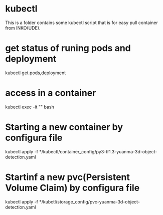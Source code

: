 # kubectl
This is a folder contains some kubectl script that is for easy pull container from INKO(UDE).

# get status of runing pods and deployment
kubectl get pods,deployment

# access in a container
kubectl exec -it "" bash

# Starting a new container by configura file
kubectl apply -f */kubectl/container_config/py3-tf1.3-yuanma-3d-object-detection.yaml

# Startinf a new pvc(Persistent Volume Claim) by configura file
kubectl apply -f */kubctl/storage_config/pvc-yuanma-3d-object-detection.yaml


